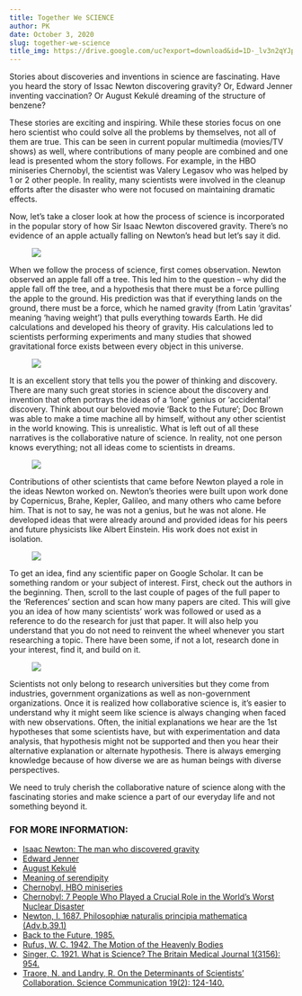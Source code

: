 ```yaml
---
title: Together We SCIENCE
author: PK
date: October 3, 2020
slug: together-we-science
title_img: https://drive.google.com/uc?export=download&id=1D-_lv3n2qYJpsv7lSBLUhsxdvhtdkMz-
---
```



Stories about discoveries and inventions in science are fascinating. Have you heard the story of Issac Newton discovering gravity? Or, Edward Jenner inventing vaccination? Or August Kekulé dreaming of the structure of benzene?

These stories are exciting and inspiring. While these stories focus on one hero scientist who could solve all the problems by themselves, not all of them are true. This can be seen in current popular multimedia (movies/TV shows) as well, where contributions of many people are combined and one lead is presented whom the story follows. For example, in the HBO miniseries Chernobyl, the scientist was Valery Legasov who was helped by 1 or 2 other people. In reality, many scientists were involved in the cleanup efforts after the disaster who were not focused on maintaining dramatic effects.

Now, let’s take a closer look at how the process of science is incorporated in the popular story of how Sir Isaac Newton discovered gravity. There’s no evidence of an apple actually falling on Newton’s head but let’s say it did. 

<figure class="image">
  <img src="https://drive.google.com/uc?export=download&id=1v8sUYfhEGaPL3DWg-_MqwIQ9xfY0Z2FS">
</figure>

When we follow the process of science, first comes observation. Newton observed an apple fall off a tree. This led him to the question – why did the apple fall off the tree, and a hypothesis that there must be a force pulling the apple to the ground. His prediction was that if everything lands on the ground, there must be a force, which he named gravity (from Latin ‘gravitas’ meaning ‘having weight’) that pulls everything towards Earth. He did calculations and developed his theory of gravity. His calculations led to scientists performing experiments and many studies that showed gravitational force exists between every object in this universe. 


<figure class="image">
  <img src="https://drive.google.com/uc?export=download&id=1elWsMZ8NG6meb3dw7maV80klvnAIjtJB">
</figure>


It is an excellent story that tells you the power of thinking and discovery. There are many such great stories in science about the discovery and invention that often portrays the ideas of a ‘lone’ genius or ‘accidental’ discovery. Think about our beloved movie ‘Back to the Future’; Doc Brown was able to make a time machine all by himself, without any other scientist in the world knowing. This is unrealistic. What is left out of all these narratives is the collaborative nature of science. In reality, not one person knows everything; not all ideas come to scientists in dreams.


<figure class="image">
  <img src="https://drive.google.com/uc?export=download&id=10NTy1aeCFfLAlF2lEWnWWkPaN5TZ_MBI">
</figure>

Contributions of other scientists that came before Newton played a role in the ideas Newton worked on. Newton’s theories were built upon work done by Copernicus, Brahe, Kepler, Galileo, and many others who came before him. That is not to say, he was not a genius, but he was not alone. He developed ideas that were already around and provided ideas for his peers and future physicists like Albert Einstein. His work does not exist in isolation.


<figure class="image">
  <img src="https://drive.google.com/uc?export=download&id=1grv12bdwH7H-zzGIfhFhY6uTk-XL2lWT">
</figure>


To get an idea, find any scientific paper on Google Scholar. It can be something random or your subject of interest. First, check out the authors in the beginning. Then, scroll to the last couple of pages of the full paper to the ‘References’ section and scan how many papers are cited. This will give you an idea of how many scientists’ work was followed or used as a reference to do the research for just that paper. It will also help you understand that you do not need to reinvent the wheel whenever you start researching a topic. There have been some, if not a lot, research done in your interest, find it, and build on it.


<figure class="image">
  <img src="https://drive.google.com/uc?export=download&id=13msmUWIyGQpQyB3PPBiccmyknS1_EOiW">
</figure>


Scientists not only belong to research universities but they come from industries, government organizations as well as non-government organizations. Once it is realized how collaborative science is, it’s easier to understand why it might seem like science is always changing when faced with new observations. Often, the initial explanations we hear are the 1st hypotheses that some scientists have, but with experimentation and data analysis, that hypothesis might not be supported and then you hear their alternative explanation or alternate hypothesis. There is always emerging knowledge because of how diverse we are as human beings with diverse perspectives.

We need to truly cherish the collaborative nature of science along with the fascinating stories and make science a part of our everyday life and not something beyond it.

### FOR MORE INFORMATION:

<div class="references">
<div></div>

- [Isaac Newton: The man who discovered gravity](https://www.bbc.co.uk/teach/isaac-newton-the-man-who-discovered-gravity/zh8792p)
- [Edward Jenner](https://www.ncbi.nlm.nih.gov/pmc/articles/PMC1200696/)
- [August Kekulé](https://en.wikipedia.org/wiki/August_Kekul%C3%A9#Benzene)
- [Meaning of serendipity](https://www.merriam-webster.com/dictionary/serendipitous)
- [Chernobyl, HBO miniseries](https://www.hbo.com/chernobyl)
- [Chernobyl: 7 People Who Played a Crucial Role in the World’s Worst Nuclear Disaster](https://www.history.com/news/chernobyl-nuclear-disaster-7-people-who-played-crucial-role)
- [Newton, I. 1687. Philosophiæ naturalis principia mathematica (Adv.b.39.1)](https://cudl.lib.cam.ac.uk/view/PR-ADV-B-00039-00001/46)
- [Back to the Future, 1985.](https://www.backtothefuture.com)
- [Rufus, W. C. 1942. The Motion of the Heavenly Bodies](http://articles.adsabs.harvard.edu/full/1942PA…..50..128R)
- [Singer, C. 1921. What is Science? The Britain Medical Journal 1(3156): 954.](https://www.ncbi.nlm.nih.gov/pmc/articles/PMC2415517/)
- [Traore, N. and Landry, R. On the Determinants of Scientists’ Collaboration. Science Communication 19(2): 124-140.](https://journals.sagepub.com/doi/pdf/10.1177/1075547097019002002)

</div>